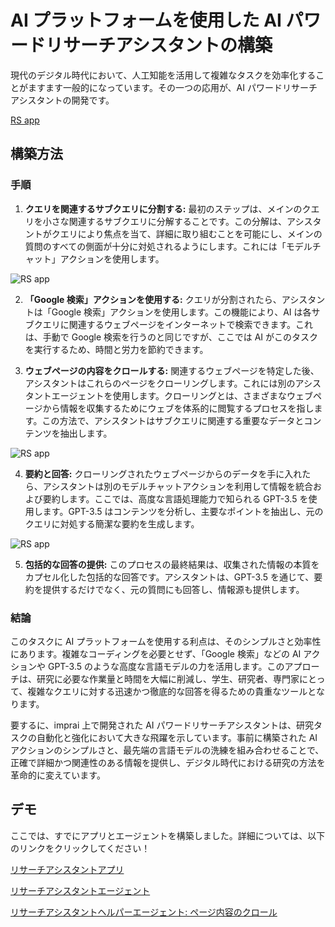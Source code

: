 # AI プラットフォームを使用した AI パワードリサーチアシスタントの構築

現代のデジタル時代において、人工知能を活用して複雑なタスクを効率化することがますます一般的になっています。その一つの応用が、AI パワードリサーチアシスタントの開発です。

[RS app](https://png.cm/app/del.php?hash=NjJNdDJmVy9wcEVpdXNWcnhvZS95d1ZackxNNWdmY0c0UT09)

## 構築方法

### 手順

1. **クエリを関連するサブクエリに分割する:** 最初のステップは、メインのクエリを小さな関連するサブクエリに分解することです。この分解は、アシスタントがクエリにより焦点を当て、詳細に取り組むことを可能にし、メインの質問のすべての側面が十分に対処されるようにします。これには「モデルチャット」アクションを使用します。

![RS app](https://res.cloudinary.com/dfjwtidnh/image/upload/v1709795279/ra-1_aognpa.png)

2. **「Google 検索」アクションを使用する:** クエリが分割されたら、アシスタントは「Google 検索」アクションを使用します。この機能により、AI は各サブクエリに関連するウェブページをインターネットで検索できます。これは、手動で Google 検索を行うのと同じですが、ここでは AI がこのタスクを実行するため、時間と労力を節約できます。

3. **ウェブページの内容をクロールする:** 関連するウェブページを特定した後、アシスタントはこれらのページをクローリングします。これには別のアシスタントエージェントを使用します。クローリングとは、さまざまなウェブページから情報を収集するためにウェブを体系的に閲覧するプロセスを指します。この方法で、アシスタントはサブクエリに関連する重要なデータとコンテンツを抽出します。

![RS app](https://res.cloudinary.com/dfjwtidnh/image/upload/v1709795279/ra-3_mblb45.png)

4. **要約と回答:** クローリングされたウェブページからのデータを手に入れたら、アシスタントは別のモデルチャットアクションを利用して情報を統合および要約します。ここでは、高度な言語処理能力で知られる GPT-3.5 を使用します。GPT-3.5 はコンテンツを分析し、主要なポイントを抽出し、元のクエリに対処する簡潔な要約を生成します。

![RS app](https://res.cloudinary.com/dfjwtidnh/image/upload/v1709795300/ra-5_dhab7k.png)

5. **包括的な回答の提供:** このプロセスの最終結果は、収集された情報の本質をカプセル化した包括的な回答です。アシスタントは、GPT-3.5 を通じて、要約を提供するだけでなく、元の質問にも回答し、情報源も提供します。

### 結論

このタスクに AI プラットフォームを使用する利点は、そのシンプルさと効率性にあります。複雑なコーディングを必要とせず、「Google 検索」などの AI アクションや GPT-3.5 のような高度な言語モデルの力を活用します。このアプローチは、研究に必要な作業量と時間を大幅に削減し、学生、研究者、専門家にとって、複雑なクエリに対する迅速かつ徹底的な回答を得るための貴重なツールとなります。

要するに、imprai 上で開発された AI パワードリサーチアシスタントは、研究タスクの自動化と強化において大きな飛躍を示しています。事前に構築された AI アクションのシンプルさと、最先端の言語モデルの洗練を組み合わせることで、正確で詳細かつ関連性のある情報を提供し、デジタル時代における研究の方法を革命的に変えています。

## デモ

ここでは、すでにアプリとエージェントを構築しました。詳細については、以下のリンクをクリックしてください！

[リサーチアシスタントアプリ](https://rebyte.ai/copilot/1167e1b4f904deb2d5a8/session/5c300017f8)

[リサーチアシスタントエージェント](https://rebyte.ai/p/21b2295005587a5375d8/callable/2928590849debbe78f55/editor)

[リサーチアシスタントヘルパーエージェント: ページ内容のクロール](https://rebyte.ai/p/21b2295005587a5375d8/callable/deee1561301aadcfb6fb/editor)
